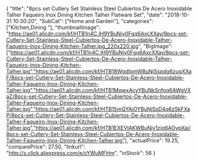 {
	"title": "8pcs set Cutlery Set Stainless Steel Cubiertos De Acero Inoxidable Talher Faqueiro Inox Dining  Kitchen Talher Flatware Set",
	"date": "2018-10-31 10:30:20",
	"SubCat": ["Home and Garden"],
	"categories": ["Kitchen,Dining "],
	"thumbnailImage": "https://ae01.alicdn.com/kf/HTB1n4C.IH9YBuNjy0Fgq6AxcXXay/8pcs-set-Cutlery-Set-Stainless-Steel-Cubiertos-De-Acero-Inoxidable-Talher-Faqueiro-Inox-Dining-Kitchen-Talher.jpg_220x220.jpg",
	"BigImage": ["https://ae01.alicdn.com/kf/HTB1n4C.IH9YBuNjy0Fgq6AxcXXay/8pcs-set-Cutlery-Set-Stainless-Steel-Cubiertos-De-Acero-Inoxidable-Talher-Faqueiro-Inox-Dining-Kitchen-Talher.jpg","https://ae01.alicdn.com/kf/HTB18WgdIpmWBuNjSspdq6zugXXaF/8pcs-set-Cutlery-Set-Stainless-Steel-Cubiertos-De-Acero-Inoxidable-Talher-Faqueiro-Inox-Dining-Kitchen-Talher.jpg","https://ae01.alicdn.com/kf/HTB1MqwxAcyYBuNkSnfoq6AWgVXaZ/8pcs-set-Cutlery-Set-Stainless-Steel-Cubiertos-De-Acero-Inoxidable-Talher-Faqueiro-Inox-Dining-Kitchen-Talher.jpg","https://ae01.alicdn.com/kf/HTB15mQYAiOYBuNjSsD4q6zSkFXaP/8pcs-set-Cutlery-Set-Stainless-Steel-Cubiertos-De-Acero-Inoxidable-Talher-Faqueiro-Inox-Dining-Kitchen-Talher.jpg","https://ae01.alicdn.com/kf/HTB1EXEVIAKWBuNjy1zjq6AOypXai/8pcs-set-Cutlery-Set-Stainless-Steel-Cubiertos-De-Acero-Inoxidable-Talher-Faqueiro-Inox-Dining-Kitchen-Talher.jpg"],
	"actualPrice": 19.25,
	"comparePrice": 27.50,
	"linkurl": "http://s.click.aliexpress.com/e/cYWuMFHm",
	"inStock": 56
}
